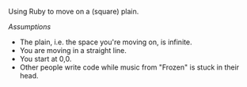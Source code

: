 Using Ruby to move on a (square) plain.

*Assumptions*
- The plain, i.e. the space you're moving on, is infinite.
- You are moving in a straight line.
- You start at 0,0.
- Other people write code while music from "Frozen" is stuck in their head.
 